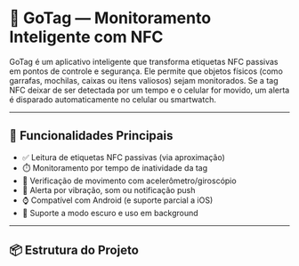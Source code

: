 # 📱 GoTag — Monitoramento Inteligente com NFC

GoTag é um aplicativo inteligente que transforma etiquetas NFC passivas em pontos de controle e segurança. Ele permite que objetos físicos (como garrafas, mochilas, caixas ou itens valiosos) sejam monitorados. Se a tag NFC deixar de ser detectada por um tempo e o celular for movido, um alerta é disparado automaticamente no celular ou smartwatch.

---

## 🚀 Funcionalidades Principais

- ✅ Leitura de etiquetas NFC passivas (via aproximação)
- ⏱️ Monitoramento por tempo de inatividade da tag
- 📡 Verificação de movimento com acelerômetro/giroscópio
- 🔔 Alerta por vibração, som ou notificação push
- ⌚ Compatível com Android (e suporte parcial a iOS)
- 🌙 Suporte a modo escuro e uso em background

---

## 📦 Estrutura do Projeto


